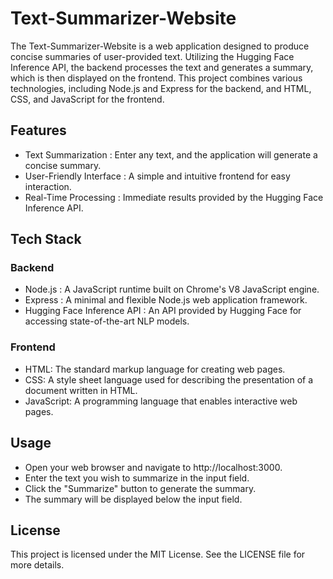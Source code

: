 # Text-Summarizer-Website

The Text-Summarizer-Website is a web application designed to produce concise summaries of user-provided text. Utilizing the Hugging Face Inference API, the backend processes the text and generates a summary, which is then displayed on the frontend. This project combines various technologies, including Node.js and Express for the backend, and HTML, CSS, and JavaScript for the frontend.

## Features
- Text Summarization : Enter any text, and the application will generate a concise summary.
- User-Friendly Interface : A simple and intuitive frontend for easy interaction.
- Real-Time Processing : Immediate results provided by the Hugging Face Inference API.

## Tech Stack

### Backend
- Node.js : A JavaScript runtime built on Chrome's V8 JavaScript engine.
- Express : A minimal and flexible Node.js web application framework.
- Hugging Face Inference API : An API provided by Hugging Face for accessing state-of-the-art NLP models.

### Frontend
- HTML: The standard markup language for creating web pages.
- CSS: A style sheet language used for describing the presentation of a document written in HTML.
- JavaScript: A programming language that enables interactive web pages.

## Usage
- Open your web browser and navigate to http://localhost:3000.
- Enter the text you wish to summarize in the input field.
- Click the "Summarize" button to generate the summary.
- The summary will be displayed below the input field.

## License
This project is licensed under the MIT License. See the LICENSE file for more details.
